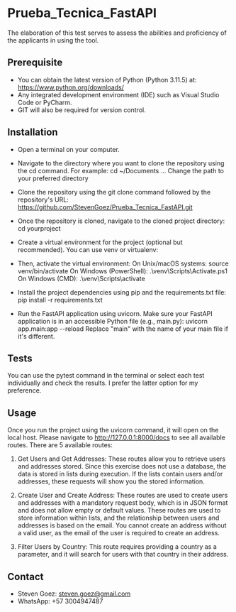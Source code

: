 # Prueba_Tecnica_FastAPI

The elaboration of this test serves to assess the abilities and proficiency 
of the applicants in using the tool.

## Prerequisite

* You can obtain the latest version of Python (Python 3.11.5) at: https://www.python.org/downloads/
* Any integrated development environment (IDE) such as Visual Studio Code or PyCharm.
* GIT will also be required for version control.

## Installation

* Open a terminal on your computer.
* Navigate to the directory where you want to clone the repository using the cd command. For example:
cd ~/Documents ... Change the path to your preferred directory
* Clone the repository using the git clone command followed by the repository's URL: https://github.com/StevenGoez/Prueba_Tecnica_FastAPI.git
* Once the repository is cloned, navigate to the cloned project directory: cd yourproject
* Create a virtual environment for the project (optional but recommended). You can use venv or virtualenv:
* Then, activate the virtual environment:
    On Unix/macOS systems: source venv/bin/activate
    On Windows (PowerShell): .\venv\Scripts\Activate.ps1
    On Windows (CMD): .\venv\Scripts\activate

* Install the project dependencies using pip and the requirements.txt file: pip install -r requirements.txt
* Run the FastAPI application using uvicorn. Make sure your FastAPI application is in an accessible Python file (e.g., main.py): uvicorn app.main:app --reload
Replace "main" with the name of your main file if it's different.

## Tests

You can use the pytest command in the terminal or select each test individually and check the results. I prefer the latter option for my preference.

## Usage

Once you run the project using the uvicorn command, it will open on the local host. Please navigate to http://127.0.0.1:8000/docs to see all available routes. There are 5 available routes:

1. Get Users and Get Addresses: These routes allow you to retrieve users and addresses stored. Since this exercise does not use a database, the data is stored in lists during execution. If the lists contain users and/or addresses, these requests will show you the stored information.

2. Create User and Create Address: These routes are used to create users and addresses with a mandatory request body, which is in JSON format and does not allow empty or default values. These routes are used to store information within lists, and the relationship between users and addresses is based on the email. You cannot create an address without a valid user, as the email of the user is required to create an address.

3. Filter Users by Country: This route requires providing a country as a parameter, and it will search for users with that country in their address.

## Contact

- Steven Goez: steven.goez@gmail.com
- WhatsApp: +57 3004947487